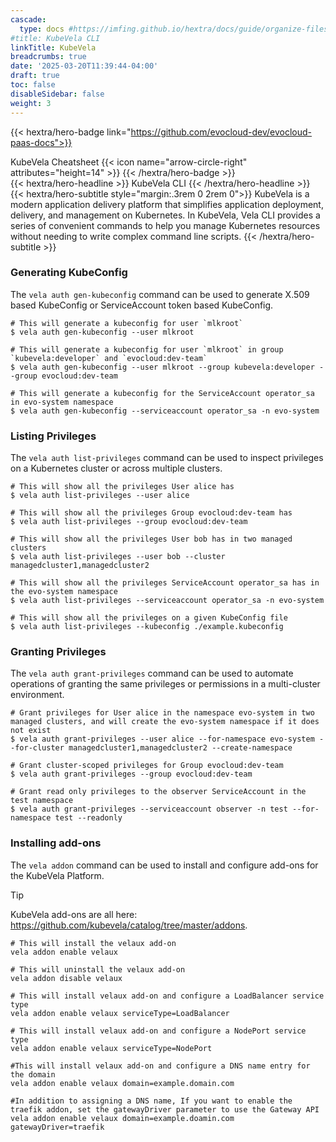 ```yaml
---
cascade:
  type: docs #https://imfing.github.io/hextra/docs/guide/organize-files/#layouts
#title: KubeVela CLI
linkTitle: KubeVela
breadcrumbs: true
date: '2025-03-20T11:39:44-04:00'
draft: true
toc: false
disableSidebar: false
weight: 3
---
```


<!-- markdownlint-disable MD033 MD034-->
{{< hextra/hero-badge link="https://github.com/evocloud-dev/evocloud-paas-docs">}}
  <div class="hx-w-2 hx-h-2 hx-rounded-full hx-bg-primary-400"></div>
  KubeVela Cheatsheet
  {{< icon name="arrow-circle-right" attributes="height=14" >}}
{{< /hextra/hero-badge >}}

<div class="hx-mt-6 hx-mb-6">
{{< hextra/hero-headline >}}
  KubeVela CLI
{{< /hextra/hero-headline >}}
</div>

<div class="hx-mb-12">
{{< hextra/hero-subtitle style="margin:.3rem 0 2rem 0">}}
  KubeVela is a modern application delivery platform that simplifies application deployment, 
  delivery, and management on Kubernetes. In KubeVela, Vela CLI provides a series of convenient commands 
  to help you manage Kubernetes resources without needing to write complex command line scripts.
{{< /hextra/hero-subtitle >}}
</div>

### Generating KubeConfig
The ``vela auth gen-kubeconfig`` command can be used to generate X.509 based KubeConfig or ServiceAccount token based KubeConfig.

````shell
# This will generate a kubeconfig for user `mlkroot`
$ vela auth gen-kubeconfig --user mlkroot

# This will generate a kubeconfig for user `mlkroot` in group `kubevela:developer` and `evocloud:dev-team`
$ vela auth gen-kubeconfig --user mlkroot --group kubevela:developer --group evocloud:dev-team

# This will generate a kubeconfig for the ServiceAccount operator_sa in evo-system namespace
$ vela auth gen-kubeconfig --serviceaccount operator_sa -n evo-system
````

### Listing Privileges
The ``vela auth list-privileges`` command can be used to inspect privileges on a Kubernetes cluster or across multiple clusters.

````shell
# This will show all the privileges User alice has
$ vela auth list-privileges --user alice

# This will show all the privileges Group evocloud:dev-team has
$ vela auth list-privileges --group evocloud:dev-team

# This will show all the privileges User bob has in two managed clusters
$ vela auth list-privileges --user bob --cluster managedcluster1,managedcluster2

# This will show all the privileges ServiceAccount operator_sa has in the evo-system namespace
$ vela auth list-privileges --serviceaccount operator_sa -n evo-system

# This will show all the privileges on a given KubeConfig file
$ vela auth list-privileges --kubeconfig ./example.kubeconfig
````

### Granting Privileges
The ``vela auth grant-privileges`` command can be used to automate operations of granting the same privileges or permissions in a multi-cluster environment.

````shell
# Grant privileges for User alice in the namespace evo-system in two managed clusters, and will create the evo-system namespace if it does not exist
$ vela auth grant-privileges --user alice --for-namespace evo-system --for-cluster managedcluster1,managedcluster2 --create-namespace
  
# Grant cluster-scoped privileges for Group evocloud:dev-team
$ vela auth grant-privileges --group evocloud:dev-team

# Grant read only privileges to the observer ServiceAccount in the test namespace
$ vela auth grant-privileges --serviceaccount observer -n test --for-namespace test --readonly
````

### Installing add-ons
The ``vela addon`` command can be used to install and configure add-ons for the KubeVela Platform.

> [!TIP]
> KubeVela add-ons are all here: https://github.com/kubevela/catalog/tree/master/addons.

````shell
# This will install the velaux add-on
vela addon enable velaux

# This will uninstall the velaux add-on
vela addon disable velaux

# This will install velaux add-on and configure a LoadBalancer service type
vela addon enable velaux serviceType=LoadBalancer

# This will install velaux add-on and configure a NodePort service type
vela addon enable velaux serviceType=NodePort

#This will install velaux add-on and configure a DNS name entry for the domain
vela addon enable velaux domain=example.domain.com

#In addition to assigning a DNS name, If you want to enable the traefik addon, set the gatewayDriver parameter to use the Gateway API
vela addon enable velaux domain=example.doamin.com gatewayDriver=traefik
````
